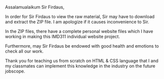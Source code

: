 Assalamualaikum Sir Firdaus,

In order for Sir Firdaus to view the raw material, Sir may have to download and extract the ZIP file. I am apologize if it causes inconvenience to Sir.

In the ZIP files, there have a complete personal website files which I have working in making this IMD311 individual website project.

Furthermore, may Sir Firdaus be endowed with good health and emotions to check all our work.

Thank you for teaching us from scratch on HTML & CSS language that I and my classmates can implement this knowledge in the industry on the future jobscope.
